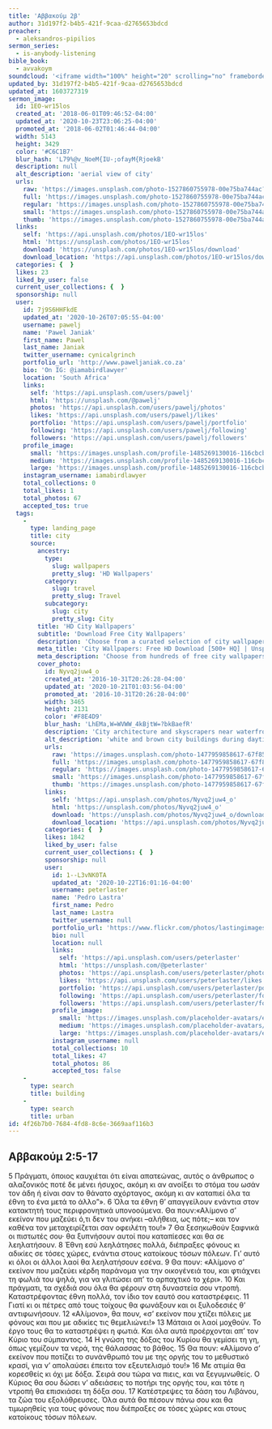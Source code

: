```yaml
---
title: 'Αββακούμ 2β'
author: 31d197f2-b4b5-421f-9caa-d2765653bdcd
preacher:
  - aleksandros-pipilios
sermon_series:
  - is-anybody-listening
bible_book:
  - avvakoym
soundcloud: '<iframe width="100%" height="20" scrolling="no" frameborder="no" allow="autoplay" src="https://w.soundcloud.com/player/?url=https%3A//api.soundcloud.com/tracks/727364545%3Fsecret_token%3Ds-8477T&color=%23ff5500&inverse=false&auto_play=false&show_user=true"></iframe>'
updated_by: 31d197f2-b4b5-421f-9caa-d2765653bdcd
updated_at: 1603727319
sermon_image:
  id: 1EO-wr15los
  created_at: '2018-06-01T09:46:52-04:00'
  updated_at: '2020-10-23T23:06:25-04:00'
  promoted_at: '2018-06-02T01:46:44-04:00'
  width: 5143
  height: 3429
  color: '#C6C1B7'
  blur_hash: 'L79%@v_NoeM{IU-;ofayM{RjoekB'
  description: null
  alt_description: 'aerial view of city'
  urls:
    raw: 'https://images.unsplash.com/photo-1527860755978-00e75ba744ac?ixlib=rb-1.2.1&ixid=eyJhcHBfaWQiOjE2Mzc0OX0'
    full: 'https://images.unsplash.com/photo-1527860755978-00e75ba744ac?ixlib=rb-1.2.1&q=85&fm=jpg&crop=entropy&cs=srgb&ixid=eyJhcHBfaWQiOjE2Mzc0OX0'
    regular: 'https://images.unsplash.com/photo-1527860755978-00e75ba744ac?ixlib=rb-1.2.1&q=80&fm=jpg&crop=entropy&cs=tinysrgb&w=1080&fit=max&ixid=eyJhcHBfaWQiOjE2Mzc0OX0'
    small: 'https://images.unsplash.com/photo-1527860755978-00e75ba744ac?ixlib=rb-1.2.1&q=80&fm=jpg&crop=entropy&cs=tinysrgb&w=400&fit=max&ixid=eyJhcHBfaWQiOjE2Mzc0OX0'
    thumb: 'https://images.unsplash.com/photo-1527860755978-00e75ba744ac?ixlib=rb-1.2.1&q=80&fm=jpg&crop=entropy&cs=tinysrgb&w=200&fit=max&ixid=eyJhcHBfaWQiOjE2Mzc0OX0'
  links:
    self: 'https://api.unsplash.com/photos/1EO-wr15los'
    html: 'https://unsplash.com/photos/1EO-wr15los'
    download: 'https://unsplash.com/photos/1EO-wr15los/download'
    download_location: 'https://api.unsplash.com/photos/1EO-wr15los/download'
  categories: {  }
  likes: 23
  liked_by_user: false
  current_user_collections: {  }
  sponsorship: null
  user:
    id: 7j9S6HHFkdE
    updated_at: '2020-10-26T07:05:55-04:00'
    username: pawelj
    name: 'Pawel Janiak'
    first_name: Pawel
    last_name: Janiak
    twitter_username: cynicalgrinch
    portfolio_url: 'http://www.paweljaniak.co.za'
    bio: 'On IG: @iamabirdlawyer'
    location: 'South Africa'
    links:
      self: 'https://api.unsplash.com/users/pawelj'
      html: 'https://unsplash.com/@pawelj'
      photos: 'https://api.unsplash.com/users/pawelj/photos'
      likes: 'https://api.unsplash.com/users/pawelj/likes'
      portfolio: 'https://api.unsplash.com/users/pawelj/portfolio'
      following: 'https://api.unsplash.com/users/pawelj/following'
      followers: 'https://api.unsplash.com/users/pawelj/followers'
    profile_image:
      small: 'https://images.unsplash.com/profile-1485269130016-116cbcb01135?ixlib=rb-1.2.1&q=80&fm=jpg&crop=faces&cs=tinysrgb&fit=crop&h=32&w=32'
      medium: 'https://images.unsplash.com/profile-1485269130016-116cbcb01135?ixlib=rb-1.2.1&q=80&fm=jpg&crop=faces&cs=tinysrgb&fit=crop&h=64&w=64'
      large: 'https://images.unsplash.com/profile-1485269130016-116cbcb01135?ixlib=rb-1.2.1&q=80&fm=jpg&crop=faces&cs=tinysrgb&fit=crop&h=128&w=128'
    instagram_username: iamabirdlawyer
    total_collections: 0
    total_likes: 1
    total_photos: 67
    accepted_tos: true
  tags:
    -
      type: landing_page
      title: city
      source:
        ancestry:
          type:
            slug: wallpapers
            pretty_slug: 'HD Wallpapers'
          category:
            slug: travel
            pretty_slug: Travel
          subcategory:
            slug: city
            pretty_slug: City
        title: 'HD City Wallpapers'
        subtitle: 'Download Free City Wallpapers'
        description: 'Choose from a curated selection of city wallpapers for your mobile and desktop screens. Always free on Unsplash.'
        meta_title: 'City Wallpapers: Free HD Download [500+ HQ] | Unsplash'
        meta_description: 'Choose from hundreds of free city wallpapers. Download HD wallpapers for free on Unsplash.'
        cover_photo:
          id: Nyvq2juw4_o
          created_at: '2016-10-31T20:26:28-04:00'
          updated_at: '2020-10-21T01:03:56-04:00'
          promoted_at: '2016-10-31T20:26:28-04:00'
          width: 3465
          height: 2131
          color: '#F8E4D9'
          blur_hash: 'LhEMa,W=WVWW_4kBjtW=?bkBaefR'
          description: 'City architecture and skyscrapers near waterfront'
          alt_description: 'white and brown city buildings during daytime'
          urls:
            raw: 'https://images.unsplash.com/photo-1477959858617-67f85cf4f1df?ixlib=rb-1.2.1'
            full: 'https://images.unsplash.com/photo-1477959858617-67f85cf4f1df?ixlib=rb-1.2.1&q=85&fm=jpg&crop=entropy&cs=srgb'
            regular: 'https://images.unsplash.com/photo-1477959858617-67f85cf4f1df?ixlib=rb-1.2.1&q=80&fm=jpg&crop=entropy&cs=tinysrgb&w=1080&fit=max'
            small: 'https://images.unsplash.com/photo-1477959858617-67f85cf4f1df?ixlib=rb-1.2.1&q=80&fm=jpg&crop=entropy&cs=tinysrgb&w=400&fit=max'
            thumb: 'https://images.unsplash.com/photo-1477959858617-67f85cf4f1df?ixlib=rb-1.2.1&q=80&fm=jpg&crop=entropy&cs=tinysrgb&w=200&fit=max'
          links:
            self: 'https://api.unsplash.com/photos/Nyvq2juw4_o'
            html: 'https://unsplash.com/photos/Nyvq2juw4_o'
            download: 'https://unsplash.com/photos/Nyvq2juw4_o/download'
            download_location: 'https://api.unsplash.com/photos/Nyvq2juw4_o/download'
          categories: {  }
          likes: 1842
          liked_by_user: false
          current_user_collections: {  }
          sponsorship: null
          user:
            id: 1--L3vNK0TA
            updated_at: '2020-10-22T16:01:16-04:00'
            username: peterlaster
            name: 'Pedro Lastra'
            first_name: Pedro
            last_name: Lastra
            twitter_username: null
            portfolio_url: 'https://www.flickr.com/photos/lastingimages/'
            bio: null
            location: null
            links:
              self: 'https://api.unsplash.com/users/peterlaster'
              html: 'https://unsplash.com/@peterlaster'
              photos: 'https://api.unsplash.com/users/peterlaster/photos'
              likes: 'https://api.unsplash.com/users/peterlaster/likes'
              portfolio: 'https://api.unsplash.com/users/peterlaster/portfolio'
              following: 'https://api.unsplash.com/users/peterlaster/following'
              followers: 'https://api.unsplash.com/users/peterlaster/followers'
            profile_image:
              small: 'https://images.unsplash.com/placeholder-avatars/extra-large.jpg?ixlib=rb-1.2.1&q=80&fm=jpg&crop=faces&cs=tinysrgb&fit=crop&h=32&w=32'
              medium: 'https://images.unsplash.com/placeholder-avatars/extra-large.jpg?ixlib=rb-1.2.1&q=80&fm=jpg&crop=faces&cs=tinysrgb&fit=crop&h=64&w=64'
              large: 'https://images.unsplash.com/placeholder-avatars/extra-large.jpg?ixlib=rb-1.2.1&q=80&fm=jpg&crop=faces&cs=tinysrgb&fit=crop&h=128&w=128'
            instagram_username: null
            total_collections: 10
            total_likes: 47
            total_photos: 86
            accepted_tos: false
    -
      type: search
      title: building
    -
      type: search
      title: urban
id: 4f26b7b0-7684-4fd8-8c6e-3669aaf116b3
---
```

## Αββακούμ 2:5-17

5 Πράγματι, όποιος καυχιέται ότι είναι απατεώνας, αυτός ο άνθρωπος ο αλαζονικός ποτέ δε μένει ήσυχος, ακόμη κι αν ανοίξει το στόμα του ωσάν τον άδη ή είναι σαν το θάνατο αχόρταγος, ακόμη κι αν καταπιεί όλα τα έθνη το ένα μετά το άλλο”». 6 Όλα τα έθνη θ’ απαγγείλουν ενάντια στον κατακτητή τους περιφρονητικά υπονοούμενα. Θα πουν:«Αλίμονο σ’ εκείνον που μαζεύει ό,τι δεν του ανήκει –αλήθεια, ως πότε;– και τον καθένα τον μεταχειρίζεται σαν οφειλέτη του!» 7 Θα ξεσηκωθούν ξαφνικά οι πιστωτές σου· θα ξυπνήσουν αυτοί που καταπίεσες και θα σε λεηλατήσουν. 8 Έθνη εσύ λεηλάτησες πολλά, διέπραξες φόνους κι αδικίες σε τόσες χώρες, ενάντια στους κατοίκους τόσων πόλεων. Γι’ αυτό κι όλοι οι άλλοι λαοί θα λεηλατήσουν εσένα. 9 Θα πουν: «Αλίμονο σ’ εκείνον που μαζεύει κέρδη παράνομα για την οικογένειά του, και φτιάχνει τη φωλιά του ψηλά, για να γλιτώσει απ’ το αρπαχτικό το χέρι». 10 Και πράγματι, τα σχέδιά σου όλα θα φέρουν στη δυναστεία σου ντροπή. Καταστρέφοντας έθνη πολλά, τον ίδιο τον εαυτό σου καταστρέφεις. 11 Γιατί κι οι πέτρες από τους τοίχους θα φωνάξουν και οι ξυλοδεσιές θ’ αντιφωνήσουν. 12 «Αλίμονο», θα πουν, «σ’ εκείνον που χτίζει πόλεις με φόνους και που με αδικίες τις θεμελιώνει!» 13 Μάταια οι λαοί μοχθούν. Το έργο τους θα το καταστρέψει η φωτιά. Και όλα αυτά προέρχονται απ’ τον Κύριο του σύμπαντος. 14 Η γνώση της δόξας του Κυρίου θα γεμίσει τη γη, όπως γεμίζουν τα νερά, της θάλασσας το βάθος. 15 Θα πουν: «Αλίμονο σ’ εκείνον που ποτίζει το συνάνθρωπό του με της οργής του το μεθυστικό κρασί, για ν’ απολαύσει έπειτα τον εξευτελισμό του!» 16 Με ατιμία θα κορεσθείς κι όχι με δόξα. Σειρά σου τώρα να πιεις, και να ξεγυμνωθείς. Ο Κύριος θα σου δώσει ν’ αδειάσεις το ποτήρι της οργής του, και τότε η ντροπή θα επισκιάσει τη δόξα σου. 17 Κατέστρεψες τα δάση του Λιβάνου, τα ζώα του εξολόθρευσες. Όλα αυτά θα πέσουν πάνω σου και θα τιμωρηθείς για τους φόνους που διέπραξες σε τόσες χώρες και στους κατοίκους τόσων πόλεων.